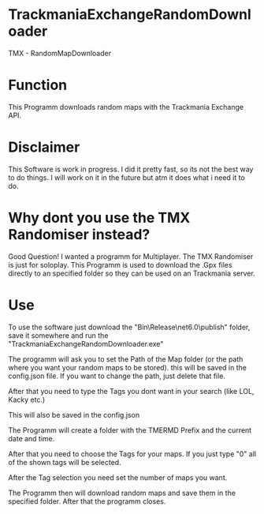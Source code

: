# TrackmaniaExchangeRandomDownloader
 TMX - RandomMapDownloader

# Function
This Programm downloads random maps with the Trackmania Exchange API.

# Disclaimer
This Software is work in progress. I did it pretty fast, so its not the best way to do things.
I will work on it in the future but atm it does what i need it to do.

# Why dont you use the TMX Randomiser instead?
Good Question! I wanted a programm for Multiplayer. The TMX Randomiser is just for soloplay.
This Programm is used to download the .Gpx files directly to an specified folder so they can be used on an Trackmania server.

# Use
To use the software just download the "Bin\Release\net6.0\publish" folder, save it somewhere and run the "TrackmaniaExchangeRandomDownloader.exe"

The programm will ask you to set the Path of the Map folder (or the path where you want your random maps to be stored). this will be saved in the config.json file. If you want to change the path, just delete that file.

After that you need to type the Tags you dont want in your search (like LOL, Kacky etc.)

This will also be saved in the config.json

The Programm will create a folder with the TMERMD Prefix and the current date and time.

After that you need to choose the Tags for your maps. If you just type "0" all of the shown tags will be selected.

After the Tag selection you need set the number of maps you want.

The Programm then will download random maps and save them in the specified folder.
After that the programm closes.






